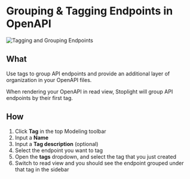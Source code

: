# Grouping & Tagging Endpoints in OpenAPI

![Tagging and Grouping Endpoints](https://github.com/stoplightio/docs/blob/develop/assets/gifs/modeling-tagging.gif?raw=true)

## What

Use tags to group API endpoints and provide an additional layer of organization in your OpenAPI files.

When rendering your OpenAPI in read view, Stoplight will group API endpoints by their first tag.

## How

1. Click **Tag** in the top Modeling toolbar 
2. Input a **Name** 
3. Input a **Tag description** (optional) 
4. Select the endpoint you want to tag 
5. Open the **tags** dropdown, and select the tag that you just created
6. Switch to read view and you should see the endpoint grouped under that tag in the sidebar
